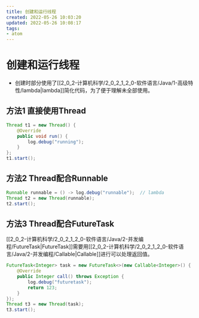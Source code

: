 ```yaml
---
title: 创建和运行线程
created: 2022-05-26 10:03:20
updated: 2022-05-26 10:08:17
tags: 
- atom
---
```

# 创建和运行线程

- 创建时部分使用了[[2_0_2-计算机科学/2_0_2_1_2_0-软件语言/Java/1-高级特性/lambda|lambda]]简化代码，为了便于理解未全部使用。

## 方法1 直接使用Thread

```java
Thread t1 = new Thread() {  
    @Override  
    public void run() {  
        log.debug("running");  
    }  
};  
t1.start();
```

## 方法2 Thread配合Runnable

```java
Runnable runnable = () -> log.debug("runnable");  // lambda  
Thread t2 = new Thread(runnable);  
t2.start();
```

## 方法3 Thread配合FutureTask

[[2_0_2-计算机科学/2_0_2_1_2_0-软件语言/Java/2-并发编程/FutureTask|FutureTask]]需要用[[2_0_2-计算机科学/2_0_2_1_2_0-软件语言/Java/2-并发编程/Callable|Callable]]进行可以处理返回值。

```java
FutureTask<Integer> task = new FutureTask<>(new Callable<Integer>() {  
    @Override  
    public Integer call() throws Exception {  
        log.debug("futuretask");  
        return 123;  
    }  
});  
Thread t3 = new Thread(task);  
t3.start();
```